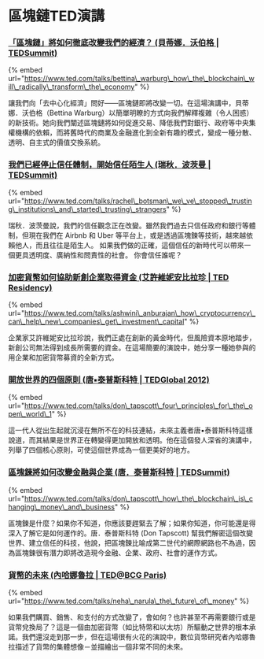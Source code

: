 # 區塊鏈TED演講

### [「區塊鏈」將如何徹底改變我們的經濟？ \(貝蒂娜．沃伯格 \| TEDSummit\)](https://www.ted.com/talks/bettina_warburg_how_the_blockchain_will_radically_transform_the_economy?language=zh-tw)

{% embed url="https://www.ted.com/talks/bettina\_warburg\_how\_the\_blockchain\_will\_radically\_transform\_the\_economy" %}

讓我們向「去中心化經濟」問好——區塊鏈即將改變一切。在這場演講中，貝蒂娜．沃伯格（Bettina Warburg）以簡單明瞭的方式向我們解釋複雜（令人困惑）的新技術。她向我們闡述區塊鏈將如何促進交易、降低我們對銀行、政府等中央集權機構的依賴，而將舊時代的商業及金融進化到全新有趣的模式，變成一種分散、透明、自主式的價值交換系統。

### [我們已經停止信任體制，開始信任陌生人 \(瑞秋．波茨曼 \| TEDSummit\)](https://www.ted.com/talks/rachel_botsman_we_ve_stopped_trusting_institutions_and_started_trusting_strangers?language=zh-tw)

{% embed url="https://www.ted.com/talks/rachel\_botsman\_we\_ve\_stopped\_trusting\_institutions\_and\_started\_trusting\_strangers" %}

瑞秋．波茨曼說，我們的信任觀念正在改變。雖然我們過去只信任政府和銀行等體制，但現在我們在 Airbnb 和 Uber 等平台上，或是透過區塊鍊等技術，越來越依賴他人，而且往往是陌生人。 如果我們做的正確，這個信任的新時代可以帶來一個更具透明度、廣納性和問責性的社會。 你會信任誰呢？

### [加密貨幣如何協助新創企業取得資金 \(艾許維妮安比拉珍 \| TED Residency\)](https://www.ted.com/talks/ashwini_anburajan_how_cryptocurrency_can_help_new_companies_get_investment_capital?language=zh-tw)

{% embed url="https://www.ted.com/talks/ashwini\_anburajan\_how\_cryptocurrency\_can\_help\_new\_companies\_get\_investment\_capital" %}

企業家艾許維妮安比拉珍說，我們正處在創新的黃金時代，但風險資本原地踏步，新創公司無法得到成長所需要的資金。在這場簡要的演說中，她分享一種她參與的用企業和加密貨幣募資的全新方式。

### [開放世界的四個原則 \(唐▪泰普斯科特 \| TEDGlobal 2012\)](https://www.ted.com/talks/don_tapscott_four_principles_for_the_open_world_1?language=zh-tw)

{% embed url="https://www.ted.com/talks/don\_tapscott\_four\_principles\_for\_the\_open\_world\_1" %}

這一代人從出生起就沉浸在無所不在的科技連結，未來主義者唐▪泰普斯科特這樣說道，而其結果是世界正在轉變得更加開放和透明。他在這個發人深省的演講中，列舉了四個核心原則，可使這個世界成為一個更美好的地方。

### [區塊鍊將如何改變金融與企業 \(唐．泰普斯科特 \| TEDSummit\)](https://www.ted.com/talks/don_tapscott_how_the_blockchain_is_changing_money_and_business?language=zh-tw)

{% embed url="https://www.ted.com/talks/don\_tapscott\_how\_the\_blockchain\_is\_changing\_money\_and\_business" %}

區塊鍊是什麼？如果你不知道，你應該要趕緊去了解；如果你知道，你可能還是得深入了解它是如何運作的。唐．泰普斯科特 \(Don Tapscott\) 幫我們解密這個改變世界、建立信任的科技，他說，把區塊鍊比喻成第二世代的網際網路也不為過，因為區塊鍊很有潛力即將改造現今金融、企業、政府、社會的運作方式。

### [貨幣的未來 \(內哈娜魯拉 \| TED@BCG Paris\)](https://www.ted.com/talks/neha_narula_the_future_of_money?language=zh-tw)

{% embed url="https://www.ted.com/talks/neha\_narula\_the\_future\_of\_money" %}

如果我們購買、銷售、和支付的方式改變了，會如何？也許甚至不再需要銀行或是貨幣兌換局了？這是一個由加密貨幣（如比特幣和以太坊）所驅動之世界的根本承諾。我們還沒走到那一步，但在這場很有火花的演說中，數位貨幣研究者內哈娜魯拉描述了貨幣的集體想像－並描繪出一個非常不同的未來。

